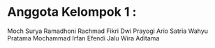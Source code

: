 # Anggota Kelompok 1 :

Moch Surya Ramadhoni
Rachmad Fikri Dwi Prayogi 
Ario Satria Wahyu Pratama
Mochammad Irfan Efendi
Jalu Wira Aditama
